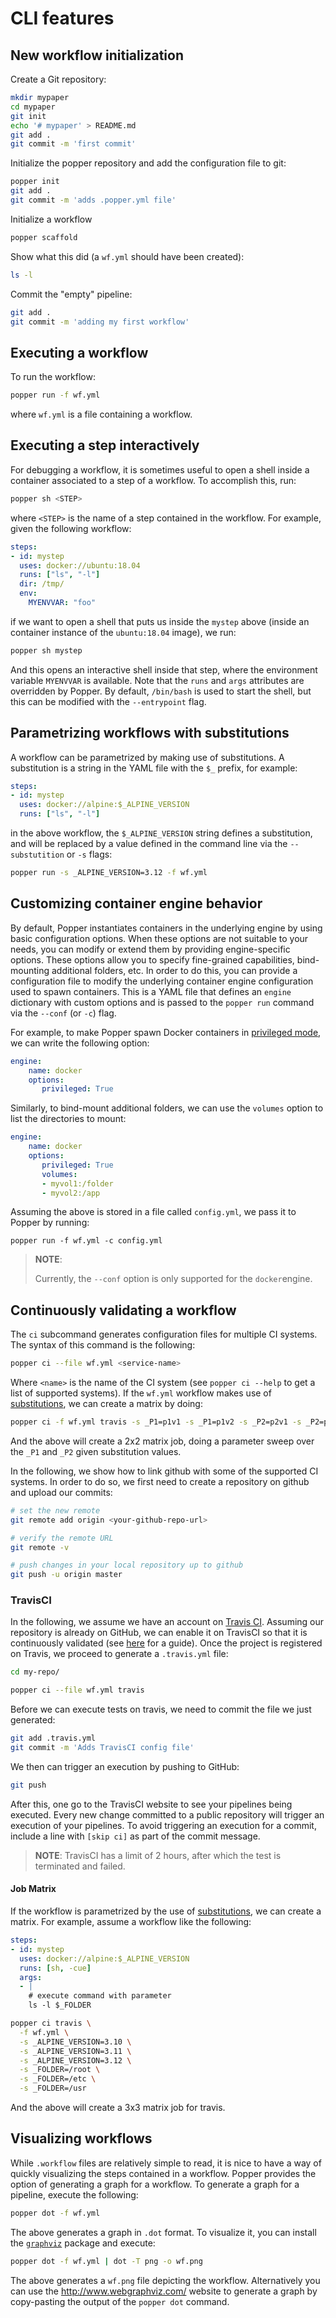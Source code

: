 # CLI features

## New workflow initialization

Create a Git repository:

```bash
mkdir mypaper
cd mypaper
git init
echo '# mypaper' > README.md
git add .
git commit -m 'first commit'
```

Initialize the popper repository and add the configuration file to git:

```bash
popper init
git add .
git commit -m 'adds .popper.yml file'
```

Initialize a workflow

```bash
popper scaffold
```

Show what this did (a `wf.yml` should have been created):

```bash
ls -l
```

Commit the "empty" pipeline:

```bash
git add .
git commit -m 'adding my first workflow'
```

## Executing a workflow

To run the workflow:

```bash
popper run -f wf.yml
```

where `wf.yml` is a file containing a workflow.

## Executing a step interactively

For debugging a workflow, it is sometimes useful to open a shell 
inside a container associated to a step of a workflow. To accomplish 
this, run:

```bash
popper sh <STEP>
```

where `<STEP>` is the name of a step contained in the workflow. For 
example, given the following workflow:

```yaml
steps:
- id: mystep
  uses: docker://ubuntu:18.04
  runs: ["ls", "-l"]
  dir: /tmp/
  env:
    MYENVVAR: "foo"
```

if we want to open a shell that puts us inside the `mystep` above 
(inside an container instance of the `ubuntu:18.04` image), we run:

```bash
popper sh mystep
```

And this opens an interactive shell inside that step, where the 
environment variable `MYENVVAR` is available. Note that the `runs` and 
`args` attributes are overridden by Popper. By default, `/bin/bash` is 
used to start the shell, but this can be modified with the 
`--entrypoint` flag.

## Parametrizing workflows with substitutions

A workflow can be parametrized by making use of substitutions. A 
substitution is a string in the YAML file with the `$_` prefix, for 
example:

```yaml
steps:
- id: mystep
  uses: docker://alpine:$_ALPINE_VERSION
  runs: ["ls", "-l"]
```

in the above workflow, the `$_ALPINE_VERSION` string defines a 
substitution, and will be replaced by a value defined in the command 
line via the `--substutition` or `-s` flags:

```bash
popper run -s _ALPINE_VERSION=3.12 -f wf.yml
```

## Customizing container engine behavior

By default, Popper instantiates containers in the underlying engine by 
using basic configuration options. When these options are not suitable 
to your needs, you can modify or extend them by providing 
engine-specific options. These options allow you to specify 
fine-grained capabilities, bind-mounting additional folders, etc. In 
order to do this, you can provide a configuration file to modify the 
underlying container engine configuration used to spawn containers. 
This is a YAML file that defines an `engine` dictionary with custom 
options and is passed to the `popper run` command via the `--conf` (or 
`-c`) flag.

For example, to make Popper spawn Docker containers in
[privileged mode][privmode], we can write the following option:

```yaml
engine:
    name: docker
    options:
       privileged: True
```

Similarly, to bind-mount additional folders, we can use the `volumes` option to list the directories to mount:

```yaml
engine:
    name: docker
    options:
       privileged: True
       volumes:
       - myvol1:/folder
       - myvol2:/app
```

Assuming the above is stored in a file called `config.yml`, we pass 
it to Popper by running:

```
popper run -f wf.yml -c config.yml
```

> **NOTE**:
>
> Currently, the `--conf` option is only supported for the `docker`engine.

[privmode]: https://docs.docker.com/engine/reference/run/#runtime-privilege-and-linux-capabilities


## Continuously validating a workflow

The `ci` subcommand generates configuration files for multiple CI 
systems. The syntax of this command is the following:

```bash
popper ci --file wf.yml <service-name>
```

Where `<name>` is the name of the CI system (see `popper ci --help` to get a list of 
supported systems). If the `wf.yml` workflow makes use of [substitutions](), we 
can create a matrix by doing:

```bash
popper ci -f wf.yml travis -s _P1=p1v1 -s _P1=p1v2 -s _P2=p2v1 -s _P2=p2v2
```

And the above will create a 2x2 matrix job, doing a parameter sweep over the 
`_P1` and `_P2` given substitution values.


In the following, we show how to link github with some of the supported CI 
systems. In order to do so, we first need to create a repository on github and 
upload our commits:

```bash
# set the new remote
git remote add origin <your-github-repo-url>

# verify the remote URL
git remote -v

# push changes in your local repository up to github
git push -u origin master
```

### TravisCI

In the following, we assume we have an account on [Travis 
CI](http://travis-ci.com). Assuming our repository is already on 
GitHub, we can enable it on TravisCI so that it is continuously 
validated (see 
[here](https://docs.travis-ci.com/user/getting-started/) for a guide). 
Once the project is registered on Travis, we proceed to generate a 
`.travis.yml` file:

```bash
cd my-repo/

popper ci --file wf.yml travis
```

Before we can execute tests on travis, we need to commit the file we 
just generated:

```bash
git add .travis.yml
git commit -m 'Adds TravisCI config file'
```

We then can trigger an execution by pushing to GitHub:

```bash
git push
```

After this, one go to the TravisCI website to see your pipelines being 
executed. Every new change committed to a public repository will 
trigger an execution of your pipelines. To avoid triggering an 
execution for a commit, include a line with `[skip ci]` as part of the 
commit message.

> **NOTE**: TravisCI has a limit of 2 hours, after which the test is 
> terminated and failed.

#### Job Matrix

If the workflow is parametrized by the use of 
[substitutions](./cli_features.html#parametrizing-workflows-with-substitutions), 
we can create a matrix. For example, assume a workflow like the 
following:

```yaml
steps:
- id: mystep
  uses: docker://alpine:$_ALPINE_VERSION
  runs: [sh, -cue]
  args:
  - |
    # execute command with parameter
    ls -l $_FOLDER
```

```bash
popper ci travis \
  -f wf.yml \
  -s _ALPINE_VERSION=3.10 \
  -s _ALPINE_VERSION=3.11 \
  -s _ALPINE_VERSION=3.12 \
  -s _FOLDER=/root \
  -s _FOLDER=/etc \
  -s _FOLDER=/usr
```

And the above will create a 3x3 matrix job for travis.

## Visualizing workflows

While `.workflow` files are relatively simple to read, it is nice to 
have a way of quickly visualizing the steps contained in a workflow. 
Popper provides the option of generating a graph for a workflow. To 
generate a graph for a pipeline, execute the following:

```bash
popper dot -f wf.yml
```

The above generates a graph in `.dot` format. To visualize it, you can 
install the [`graphviz`](https://graphviz.gitlab.io/) package and 
execute:

```bash
popper dot -f wf.yml | dot -T png -o wf.png
```

The above generates a `wf.png` file depicting the workflow. 
Alternatively you can use the <http://www.webgraphviz.com/> website to 
generate a graph by copy-pasting the output of the `popper dot` 
command.
